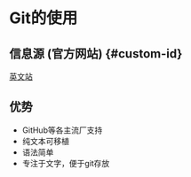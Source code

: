 # Git的使用

## 信息源 (官方网站) {#custom-id}

[英文站](https://git-scm.com/about/)

## 优势

- GitHub等各主流厂支持
- 纯文本可移植
- 语法简单
- 专注于文字，便于git存放
